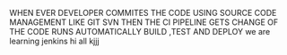 WHEN EVER DEVELOPER COMMITES THE CODE USING SOURCE CODE MANAGEMENT LIKE
GIT SVN THEN THE CI PIPELINE GETS CHANGE OF THE CODE RUNS AUTOMATICALLY BUILD ,TEST AND DEPLOY
we are learning jenkins 
hi all
kjjj
